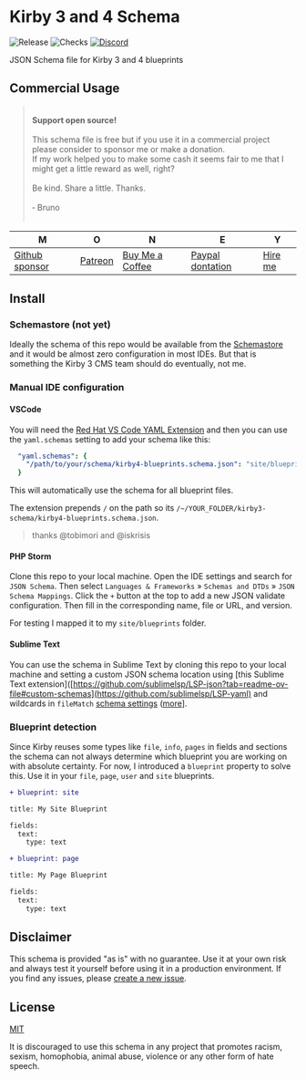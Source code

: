 # Kirby 3 and 4 Schema

![Release](https://flat.badgen.net/github/release/bnomei/kirby3-schema?color=ae81ff)
![Checks](https://flat.badgen.net//github/checks/bnomei/kirby3-schema)
[![Discord](https://flat.badgen.net/badge/discord/bnomei?color=7289da)](https://discordapp.com/users/bnomei)

JSON Schema file for Kirby 3 and 4 blueprints

## Commercial Usage

> <br>
> <b>Support open source!</b><br><br>
> This schema file is free but if you use it in a commercial project please consider to sponsor me or make a donation.<br>
> If my work helped you to make some cash it seems fair to me that I might get a little reward as well, right?<br><br>
> Be kind. Share a little. Thanks.<br><br>
> &dash; Bruno<br>
> &nbsp;

| M | O | N | E | Y |
|---|----|---|---|---|
| [Github sponsor](https://github.com/sponsors/bnomei) | [Patreon](https://patreon.com/bnomei) | [Buy Me a Coffee](https://buymeacoff.ee/bnomei) | [Paypal dontation](https://www.paypal.me/bnomei/15) | [Hire me](mailto:b@bnomei.com?subject=Kirby) |

## Install

### Schemastore (not yet)

Ideally the schema of this repo would be available from the [Schemastore](https://www.schemastore.org/json/) and it would be almost zero configuration in most IDEs. But that is something the Kirby 3 CMS team should do eventually, not me.

### Manual IDE configuration

#### VSCode

You will need the [Red Hat VS Code YAML Extension](https://github.com/redhat-developer/vscode-yaml) and then you can use the `yaml.schemas` setting to add your schema like this:

```yaml
  "yaml.schemas": {
    "/path/to/your/schema/kirby4-blueprints.schema.json": "site/blueprints/**/*.yml"
  }
```

This will automatically use the schema for all blueprint files.

The extension prepends `/` on the path so its `/~/YOUR_FOLDER/kirby3-schema/kirby4-blueprints.schema.json`.

> thanks @tobimori and @iskrisis

#### PHP Storm

Clone this repo to your local machine. Open the IDE settings and search for `JSON Schema`. Then select `Languages & Frameworks` » `Schemas and DTDs` » `JSON Schema Mappings`. Click the `+` button at the top to add a new JSON validate configuration. Then fill in the corresponding name, file or URL, and version.

For testing I mapped it to my `site/blueprints` folder.


#### Sublime Text

You can use the schema in Sublime Text by cloning this repo to your local machine and setting a custom JSON schema location using [this Sublime Text extension]([https://github.com/sublimelsp/LSP-json?tab=readme-ov-file#custom-schemas](https://github.com/sublimelsp/LSP-yaml) and wildcards in `fileMatch` [schema settings](https://github.com/sublimelsp/LSP-yaml/blob/7b928a7b84f25381b01fa98c04ca7b1418b3a465/LSP-yaml.sublime-settings#L37) ([more](https://github.com/sublimelsp/LSP-json?tab=readme-ov-file#custom-schemas)].

### Blueprint detection

Since Kirby reuses some types like `file`, `info`, `pages` in fields and sections the schema can not always determine which blueprint you are working on with absolute certainty. For now, I introduced a `blueprint` property to solve this. Use it in your `file`, `page`, `user` and `site` blueprints.  

```diff
+ blueprint: site

title: My Site Blueprint

fields:
  text:
    type: text
```

```diff
+ blueprint: page

title: My Page Blueprint

fields:
  text:
    type: text
```

## Disclaimer

This schema is provided "as is" with no guarantee. Use it at your own risk and always test it yourself before using it in a production environment. If you find any issues, please [create a new issue](https://github.com/bnomei/kirby3-schema/issues/new).

## License

[MIT](https://opensource.org/licenses/MIT)

It is discouraged to use this schema in any project that promotes racism, sexism, homophobia, animal abuse, violence or any other form of hate speech.
